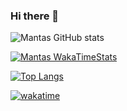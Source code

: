 ### Hi there 👋

![Mantas GitHub stats](https://github-readme-stats.vercel.app/api?username=mantasmikal&count_private=true&show_icons=true)

[![Mantas WakaTimeStats](https://github-readme-stats.vercel.app/api/wakatime?username=MantasMikal&layout=compact&angs_count=15)](https://wakatime.com/@MantasMikal)

[![Top Langs](https://github-readme-stats.vercel.app/api/top-langs/?username=MantasMikal&layout=compact&langs_count=10)](https://wakatime.com/@MantasMikal)

[![wakatime](https://wakatime.com/badge/user/62182f60-e047-4560-acb5-d848d0b06ce1.svg)](https://wakatime.com/@62182f60-e047-4560-acb5-d848d0b06ce1)
